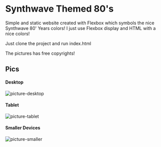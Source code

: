 # Synthwave Themed 80's
Simple and static website created with Flexbox which symbols the nice Synthwave 80' Years colors!
I just use Flexbox display and HTML with a nice colors!

Just clone the project and run index.html

The pictures has free copyrights!

## Pics
#### Desktop
![picture-desktop](https://i.imgur.com/393Rj7R.jpg "Picture of Desktop Version")

#### Tablet
![picture-tablet](https://i.imgur.com/H7eVbqr.jpg "Picture of an Tablet Version")

#### Smaller Devices
![picture-smaller](https://i.imgur.com/a0vgf6x.jpg "Picture in a Smaller Version")

